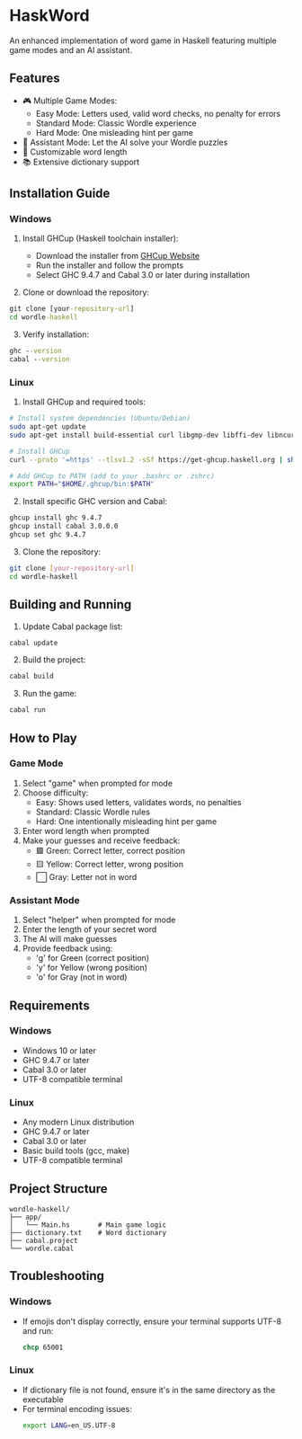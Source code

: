 # HaskWord

An enhanced implementation of word game in Haskell featuring multiple game modes and an AI assistant.

## Features

- 🎮 Multiple Game Modes:
  - Easy Mode: Letters used, valid word checks, no penalty for errors
  - Standard Mode: Classic Wordle experience
  - Hard Mode: One misleading hint per game
- 🤖 Assistant Mode: Let the AI solve your Wordle puzzles
- 📏 Customizable word length
- 📚 Extensive dictionary support

## Installation Guide

### Windows

1. Install GHCup (Haskell toolchain installer):
   - Download the installer from [GHCup Website](https://www.haskell.org/ghcup/)
   - Run the installer and follow the prompts
   - Select GHC 9.4.7 and Cabal 3.0 or later during installation

2. Clone or download the repository:
```cmd
git clone [your-repository-url]
cd wordle-haskell
```

3. Verify installation:
```cmd
ghc --version
cabal --version
```

### Linux

1. Install GHCup and required tools:
```bash
# Install system dependencies (Ubuntu/Debian)
sudo apt-get update
sudo apt-get install build-essential curl libgmp-dev libffi-dev libncurses-dev

# Install GHCup
curl --proto '=https' --tlsv1.2 -sSf https://get-ghcup.haskell.org | sh

# Add GHCup to PATH (add to your .bashrc or .zshrc)
export PATH="$HOME/.ghcup/bin:$PATH"
```

2. Install specific GHC version and Cabal:
```bash
ghcup install ghc 9.4.7
ghcup install cabal 3.0.0.0
ghcup set ghc 9.4.7
```

3. Clone the repository:
```bash
git clone [your-repository-url]
cd wordle-haskell
```

## Building and Running

1. Update Cabal package list:
```bash
cabal update
```

2. Build the project:
```bash
cabal build
```

3. Run the game:
```bash
cabal run
```

## How to Play

### Game Mode
1. Select "game" when prompted for mode
2. Choose difficulty:
   - Easy: Shows used letters, validates words, no penalties
   - Standard: Classic Wordle rules
   - Hard: One intentionally misleading hint per game
3. Enter word length when prompted
4. Make your guesses and receive feedback:
   - 🟩 Green: Correct letter, correct position
   - 🟨 Yellow: Correct letter, wrong position
   - ⬜ Gray: Letter not in word

### Assistant Mode
1. Select "helper" when prompted for mode
2. Enter the length of your secret word
3. The AI will make guesses
4. Provide feedback using:
   - 'g' for Green (correct position)
   - 'y' for Yellow (wrong position)
   - 'o' for Gray (not in word)

## Requirements

### Windows
- Windows 10 or later
- GHC 9.4.7 or later
- Cabal 3.0 or later
- UTF-8 compatible terminal

### Linux
- Any modern Linux distribution
- GHC 9.4.7 or later
- Cabal 3.0 or later
- Basic build tools (gcc, make)
- UTF-8 compatible terminal

## Project Structure
```
wordle-haskell/
├── app/
│   └── Main.hs       # Main game logic
├── dictionary.txt    # Word dictionary
├── cabal.project
└── wordle.cabal
```

## Troubleshooting

### Windows
- If emojis don't display correctly, ensure your terminal supports UTF-8 and run:
  ```cmd
  chcp 65001
  ```

### Linux
- If dictionary file is not found, ensure it's in the same directory as the executable
- For terminal encoding issues:
  ```bash
  export LANG=en_US.UTF-8
  ```

